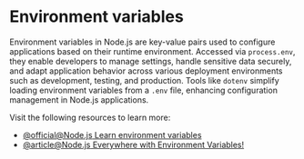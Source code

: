 # Environment variables

Environment variables in Node.js are key-value pairs used to configure applications based on their runtime environment. Accessed via `process.env`, they enable developers to manage settings, handle sensitive data securely, and adapt application behavior across various deployment environments such as development, testing, and production. Tools like `dotenv` simplify loading environment variables from a `.env` file, enhancing configuration management in Node.js applications.

Visit the following resources to learn more:

- [@official@Node.js Learn environment variables](https://www.digitalocean.com/community/tutorials/nodejs-command-line-arguments-node-scripts)
- [@article@Node.js Everywhere with Environment Variables!](https://medium.com/the-node-js-collection/making-your-node-js-work-everywhere-with-environment-variables-2da8cdf6e786)